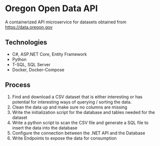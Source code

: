 # Oregon Open Data API

A containerized API microservice for datasets obtained from https://data.oregon.gov

## Technologies 
- C#, ASP.NET Core, Entity Framework
- Python
- T-SQL, SQL Server
- Docker, Docker-Compose

## Process 
1. Find and download a CSV dataset that is either interesting or has potential for interesting ways of querying / sorting the data. 
2. Clean the data up and make sure no columns are missing 
3. Write the initialization script for the database and tables needed for the dataset
4. Write a python script to scan the CSV file and generate a SQL file to insert the data into the database
5. Configure the connection between the .NET API and the Database 
6. Write Endpoints to expose the data for consumption  
